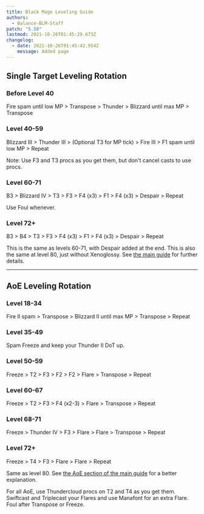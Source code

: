 ```yaml
---
title: Black Mage Leveling Guide
authors:
  - Balance-BLM-Staff
patch: "5.58"
lastmod: 2021-10-26T01:45:29.673Z
changelog:
  - date: 2021-10-26T01:45:42.954Z
    message: Added page
---
```

## Single Target Leveling Rotation

### Before Level 40

Fire spam until low MP > Transpose > Thunder > Blizzard until max MP > Transpose

### Level 40-59

Blizzard III > Thunder III > (Optional T3 for MP tick) > Fire III > F1 spam until low MP > Repeat

Note: Use F3 and T3 procs as you get them, but don't cancel casts to use procs.

### Level 60-71

B3 > Blizzard IV > T3 > F3 > F4 (x3) > F1 > F4 (x3) > Despair > Repeat

Use Foul whenever.

### Level 72+

B3 > B4 > T3 > F3 > F4 (x3) > F1 > F4 (x3) >  Despair > Repeat

This is the same as levels 60-71, with Despair added at the end. This is also the same at level 80, just without Xenoglossy. See [the main guide](https://guides.xivresources.com/jobs/casters/black-mage/5-x-blm-guide/#single-target) for further details.

- - -

## AoE Leveling Rotation

### Level 18-34

Fire II spam > Transpose > Blizzard II until max MP > Transpose > Repeat

### Level 35-49

Spam Freeze and keep your Thunder II DoT up.

### Level 50-59

Freeze > T2 > F3 > F2 > F2 > Flare > Transpose > Repeat

### Level 60-67

Freeze > T2 > F3 > F4 (x2-3) > Flare > Transpose > Repeat

### Level 68-71

Freeze > Thunder IV > F3 > Flare > Flare > Transpose > Repeat

### Level 72+

Freeze > T4 > F3 > Flare > Flare > Repeat

Same as level 80. See [the AoE section of the main guide](https://guides.xivresources.com/jobs/casters/black-mage/5-x-blm-guide/#aoe) for a better explanation.

For all AoE, use Thundercloud procs on T2 and T4 as you get them. Swiftcast and Triplecast your Flares and use Manafont for an extra Flare. Foul after Transpose or Freeze.